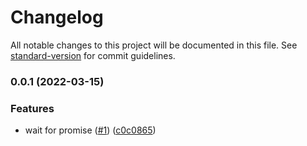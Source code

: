 # Changelog

All notable changes to this project will be documented in this file. See [standard-version](https://github.com/conventional-changelog/standard-version) for commit guidelines.

### 0.0.1 (2022-03-15)


### Features

* wait for promise ([#1](https://github.com/unjs/perfect-debounce/issues/1)) ([c0c0865](https://github.com/unjs/perfect-debounce/commit/c0c08658bd26392de78ce8e6e87ecf5a37b0f43e))
